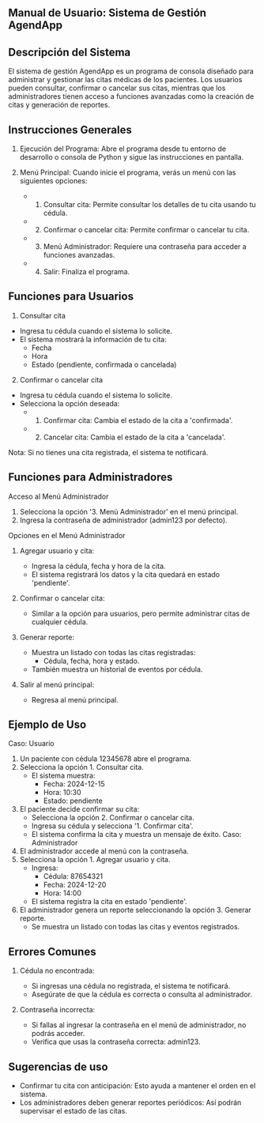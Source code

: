## Manual de Usuario: Sistema de Gestión AgendApp
## Descripción del Sistema
El sistema de gestión AgendApp es un programa de consola diseñado para administrar y gestionar las citas médicas de los pacientes. Los usuarios pueden consultar, confirmar o cancelar sus citas, mientras que los administradores tienen acceso a funciones avanzadas como la creación de citas y generación de reportes.
## Instrucciones Generales
1. Ejecución del Programa:
   Abre el programa desde tu entorno de desarrollo o consola de Python y sigue las instrucciones en pantalla.

2. Menú Principal:
   Cuando inicie el programa, verás un menú con las siguientes opciones:
   - 1. Consultar cita: Permite consultar los detalles de tu cita usando tu cédula.
   - 2. Confirmar o cancelar cita: Permite confirmar o cancelar tu cita.
   - 3. Menú Administrador: Requiere una contraseña para acceder a funciones avanzadas.
   - 4. Salir: Finaliza el programa.
## Funciones para Usuarios
1. Consultar cita
- Ingresa tu cédula cuando el sistema lo solicite.
- El sistema mostrará la información de tu cita:
  - Fecha
  - Hora
  - Estado (pendiente, confirmada o cancelada)
2. Confirmar o cancelar cita
- Ingresa tu cédula cuando el sistema lo solicite.
- Selecciona la opción deseada:
  - 1. Confirmar cita: Cambia el estado de la cita a 'confirmada'.
  - 2. Cancelar cita: Cambia el estado de la cita a 'cancelada'.

Nota: Si no tienes una cita registrada, el sistema te notificará.
## Funciones para Administradores
Acceso al Menú Administrador
1. Selecciona la opción '3. Menú Administrador' en el menú principal.
2. Ingresa la contraseña de administrador (admin123 por defecto).

Opciones en el Menú Administrador
1. Agregar usuario y cita:
   - Ingresa la cédula, fecha y hora de la cita.
   - El sistema registrará los datos y la cita quedará en estado 'pendiente'.

2. Confirmar o cancelar cita:
   - Similar a la opción para usuarios, pero permite administrar citas de cualquier cédula.

3. Generar reporte:
   - Muestra un listado con todas las citas registradas:
     - Cédula, fecha, hora y estado.
   - También muestra un historial de eventos por cédula.

4. Salir al menú principal:
   - Regresa al menú principal.

## Ejemplo de Uso
Caso: Usuario
1. Un paciente con cédula 12345678 abre el programa.
2. Selecciona la opción 1. Consultar cita.
   - El sistema muestra:
     - Fecha: 2024-12-15
     - Hora: 10:30
     - Estado: pendiente
3. El paciente decide confirmar su cita:
   - Selecciona la opción 2. Confirmar o cancelar cita.
   - Ingresa su cédula y selecciona '1. Confirmar cita'.
   - El sistema confirma la cita y muestra un mensaje de éxito.
Caso: Administrador
1. El administrador accede al menú con la contraseña.
2. Selecciona la opción 1. Agregar usuario y cita.
   - Ingresa:
     - Cédula: 87654321
     - Fecha: 2024-12-20
     - Hora: 14:00
   - El sistema registra la cita en estado 'pendiente'.
3. El administrador genera un reporte seleccionando la opción 3. Generar reporte.
   - Se muestra un listado con todas las citas y eventos registrados.
## Errores Comunes
1. Cédula no encontrada:
   - Si ingresas una cédula no registrada, el sistema te notificará.
   - Asegúrate de que la cédula es correcta o consulta al administrador.

2. Contraseña incorrecta:
   - Si fallas al ingresar la contraseña en el menú de administrador, no podrás acceder.
   - Verifica que usas la contraseña correcta: admin123.
## Sugerencias de uso
- Confirmar tu cita con anticipación: Esto ayuda a mantener el orden en el sistema.
- Los administradores deben generar reportes periódicos: Así podrán supervisar el estado de las citas.

